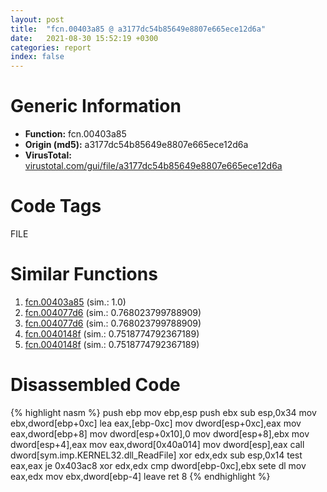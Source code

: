 ```yaml
---
layout: post
title:  "fcn.00403a85 @ a3177dc54b85649e8807e665ece12d6a"
date:   2021-08-30 15:52:19 +0300
categories: report
index: false
---
```


# Generic Information
- **Function:** fcn.00403a85
- **Origin (md5):** a3177dc54b85649e8807e665ece12d6a
- **VirusTotal:** [virustotal.com/gui/file/a3177dc54b85649e8807e665ece12d6a][virustotal_ref]

# Code Tags
<span class="tag" id="FILE">FILE</span>


# Similar Functions

1. [fcn.00403a85][similar_1_ref] (sim.: 1.0)
2. [fcn.004077d6][similar_2_ref] (sim.: 0.768023799788909)
3. [fcn.004077d6][similar_3_ref] (sim.: 0.768023799788909)
4. [fcn.0040148f][similar_4_ref] (sim.: 0.7518774792367189)
5. [fcn.0040148f][similar_5_ref] (sim.: 0.7518774792367189)


# Disassembled Code

{% highlight nasm %}
push ebp
mov ebp,esp
push ebx
sub esp,0x34
mov ebx,dword[ebp+0xc]
lea eax,[ebp-0xc]
mov dword[esp+0xc],eax
mov eax,dword[ebp+8]
mov dword[esp+0x10],0
mov dword[esp+8],ebx
mov dword[esp+4],eax
mov eax,dword[0x40a014]
mov dword[esp],eax
call dword[sym.imp.KERNEL32.dll_ReadFile]
xor edx,edx
sub esp,0x14
test eax,eax
je 0x403ac8
xor edx,edx
cmp dword[ebp-0xc],ebx
sete dl
mov eax,edx
mov ebx,dword[ebp-4]
leave 
ret 8
{% endhighlight %}


[similar_1_ref]: /report/fcn.00403a85@35bedc5498306afe90b32d21d460d74f
[similar_2_ref]: /report/fcn.004077d6@a3177dc54b85649e8807e665ece12d6a
[similar_3_ref]: /report/fcn.004077d6@35bedc5498306afe90b32d21d460d74f
[similar_4_ref]: /report/fcn.0040148f@35bedc5498306afe90b32d21d460d74f
[similar_5_ref]: /report/fcn.0040148f@a3177dc54b85649e8807e665ece12d6a
[virustotal_ref]: https://www.virustotal.com/gui/file/a3177dc54b85649e8807e665ece12d6a